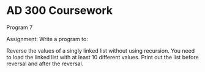# AD 300 Coursework
Program 7

Assignment:
Write a program to:

Reverse the values of a singly linked list without using recursion.  You need to load the linked list with at least 10 different values.  Print out the list before reversal and after the reversal.
